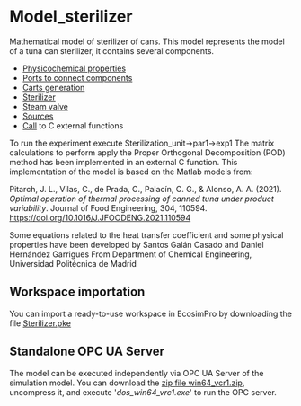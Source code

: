 # Model_sterilizer
Mathematical model of sterilizer of cans.
This model represents the model of a tuna can sterilizer, it contains several components.
- [Physicochemical properties](sources/Propiedades.el)
- [Ports to connect components](sources/Ports.el)
- [Carts generation](sources/Carts.el)
- [Sterilizer](sources/Sterilizer_ext_matrix_POD.el)
- [Steam valve](sources/Valve.el)
- [Sources](sources/Sources.el)
- [Call](sources/Latas_DLL.el) to C external functions

To run the experiment execute Sterilization_unit->par1->exp1
The matrix calculations to perform apply the Proper Orthogonal Decomposition (POD) method has been implemented in an external C function.
This implementation of the model is based on the Matlab models from:

Pitarch, J. L., Vilas, C., de Prada, C., Palacín, C. G., & Alonso, A. A. (2021). _Optimal operation of thermal processing of canned tuna under product variability_. Journal of Food Engineering, 304, 110594. https://doi.org/10.1016/J.JFOODENG.2021.110594

Some equations related to the heat transfer coefficient and some physical properties have been developed by Santos Galán Casado and  Daniel Hernández Garrigues From Department of Chemical Engineering, Universidad Politécnica de Madrid

## Workspace importation
You can import a ready-to-use workspace in EcosimPro by downloading the file [Sterilizer.pke](Sterilizer.pke)


## Standalone OPC UA Server
The model can be executed independently via OPC UA Server of the simulation model. You can download the [zip file win64_vcr1.zip](win64_vcr1.zip), uncompress it, and execute '_dos_win64_vrc1.exe_' to run the OPC server.
